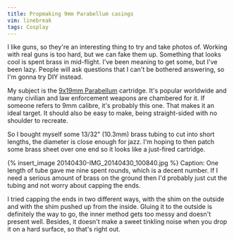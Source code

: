 ```yaml
---
title: Propmaking 9mm Parabellum casings
vim: linebreak
tags: Cosplay
---
```


I like guns, so they're an interesting thing to try and take photos of. Working with real guns is too hard, but we can fake them up. Something that looks cool is spent brass in mid-flight. I've been meaning to get some, but I've been lazy. People will ask questions that I can't be bothered answering, so I'm gonna try DIY instead.

My subject is the [9x19mm Parabellum](http://en.wikipedia.org/wiki/9mm_parabellum) cartridge. It's popular worldwide and many civilian and law enforcement weapons are chambered for it. If someone refers to 9mm calibre, it's probably this one. That makes it an ideal target. It should also be easy to make, being straight-sided with no shoulder to recreate.

So I bought myself some 13/32" (10.3mm) brass tubing to cut into short lengths, the diameter is close enough for jazz. I'm hoping to then patch some brass sheet over one end so it looks like a just-fired cartridge.

{% insert_image 20140430-IMG_20140430_100840.jpg %}
Caption: One length of tube gave me nine spent rounds, which is a decent number. If I need a serious amount of brass on the ground then I'd probably just cut the tubing and not worry about capping the ends.

I tried capping the ends in two different ways, with the shim on the outside and with the shim pushed up from the inside. Gluing it to the outside is definitely the way to go, the inner method gets too messy and doesn't present well. Besides, it doesn't make a sweet tinkling noise when you drop it on a hard surface, so that's right out.
